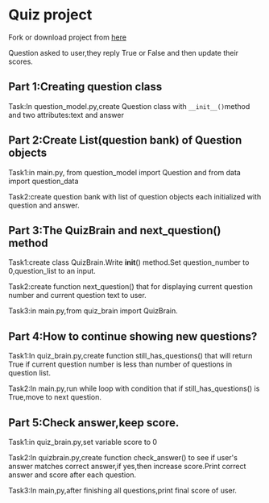 # Quiz project

Fork or download project from [here](https://replit.com/@appbrewery/quiz-game-start)

Question asked to user,they reply True or False and then update their scores.

## Part 1:Creating question class

Task:In question_model.py,create Question class with `__init__()`method and two attributes:text and answer 

## Part 2:Create List(question bank) of Question objects

Task1:in main.py, from question_model import Question and from data import question_data

Task2:create question bank with list of question objects each initialized with question and answer.

## Part 3:The QuizBrain and next_question() method

Task1:create class QuizBrain.Write __init__() method.Set question_number to 0,question_list to an input.

Task2:create function next_question() that for displaying current question number and current question text to user.

Task3:in main.py,from quiz_brain import QuizBrain.

## Part 4:How to continue showing new questions?

Task1:In quiz_brain.py,create function still_has_questions() that will return True if current question number is less than number of questions in question list.

Task2:In main.py,run while loop with condition that if still_has_questions() is True,move to next question.

## Part 5:Check answer,keep score.

Task1:in quiz_brain.py,set variable score to 0

Task2:In quizbrain.py,create function check_answer() to see if user's answer matches correct answer,if yes,then increase score.Print correct answer and score after each question.

Task3:In main,py,after finishing all questions,print final score of user.